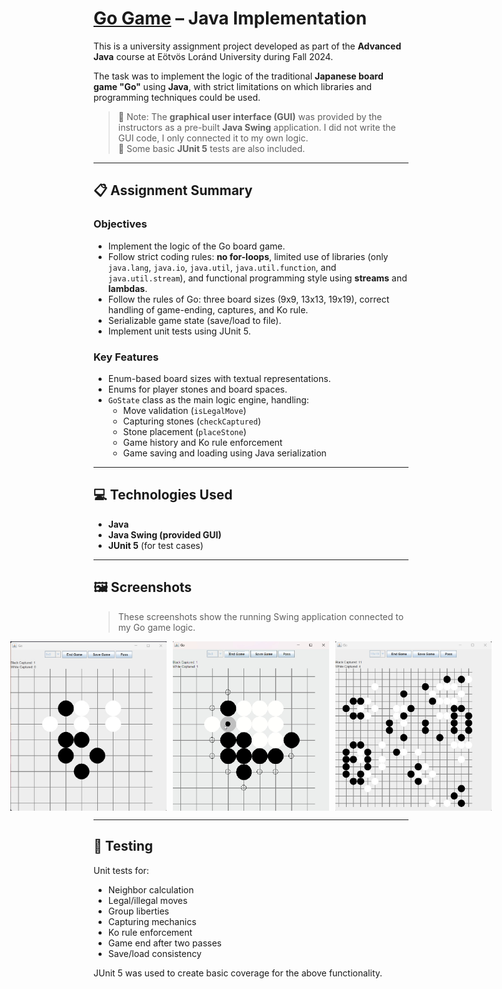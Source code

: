 # <a href="https://en.wikipedia.org/wiki/Go_(game)">Go Game</a> – Java Implementation

This is a university assignment project developed as part of the **Advanced Java** course at Eötvös Loránd University during Fall 2024.

The task was to implement the logic of the traditional **Japanese board game "Go"** using **Java**, with strict limitations on which libraries and programming techniques could be used.

> 📌 Note: The **graphical user interface (GUI)** was provided by the instructors as a pre-built **Java Swing** application. I did not write the GUI code, I only connected it to my own logic.  
> 🧪 Some basic **JUnit 5** tests are also included.

---

## 📋 Assignment Summary

### Objectives

- Implement the logic of the Go board game.
- Follow strict coding rules: **no for-loops**, limited use of libraries (only `java.lang`, `java.io`, `java.util`, `java.util.function`, and `java.util.stream`), and functional programming style using **streams** and **lambdas**.
- Follow the rules of Go: three board sizes (9x9, 13x13, 19x19), correct handling of game-ending, captures, and Ko rule.
- Serializable game state (save/load to file).
- Implement unit tests using JUnit 5.

### Key Features

- Enum-based board sizes with textual representations.
- Enums for player stones and board spaces.
- `GoState` class as the main logic engine, handling:
  - Move validation (`isLegalMove`)
  - Capturing stones (`checkCaptured`)
  - Stone placement (`placeStone`)
  - Game history and Ko rule enforcement
  - Game saving and loading using Java serialization

---

## 💻 Technologies Used

- **Java**
- **Java Swing (provided GUI)**
- **JUnit 5** (for test cases)

---

## 🖼️ Screenshots

> These screenshots show the running Swing application connected to my Go game logic.

<div style="display: flex; gap: 10px; justify-content: center;">

  <img src="images/in_game.jpg" alt="9x9 board" width="250"/>
  <img src="images/in_game2.jpg" alt="9x9 gameplay" width="250"/>
  <img src="images/in_game3.jpg" alt="19x19 gameplay" width="250"/>

</div>

---

## 🧪 Testing

Unit tests for:
- Neighbor calculation
- Legal/illegal moves
- Group liberties
- Capturing mechanics
- Ko rule enforcement
- Game end after two passes
- Save/load consistency

JUnit 5 was used to create basic coverage for the above functionality.
